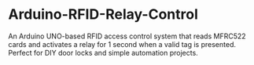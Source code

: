 # Arduino-RFID-Relay-Control
An Arduino UNO-based RFID access control system that reads MFRC522 cards and activates a relay for 1 second when a valid tag is presented. Perfect for DIY door locks and simple automation projects.

